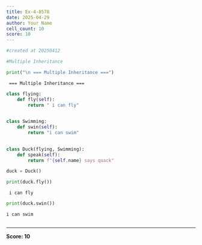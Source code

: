 ```yaml
---
title: Ex-4-8578
date: 2025-04-29
author: Your Name
cell_count: 10
score: 10
---
```


```python
#created at 20250412
```


```python
#Multiple Inheritance
```


```python
print("\n === Multiple Inheritance ===")
```

    
     === Multiple Inheritance ===



```python
class flying:
    def fly(self):
        return " i can fly"
        
```


```python
class Swimming:
    def swin(self):
        return "i can swim"
        
```


```python
class Duck(flying, Swimming):
    def speak(self):
        return f"{self.name} says quack"
```


```python
duck = Duck()
```


```python
print(duck.fly())
```

     i can fly



```python
print(duck.swin())
```

    i can swim



```python

```


---
**Score: 10**